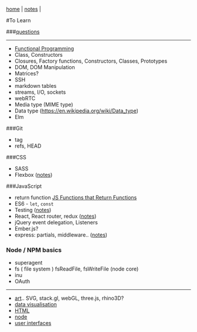 [home](README.md) | [notes](notes.md) |

#To Learn

###[questions](questions.md)

---

- [Functional Programming](functional.md)
- Class, Constructors
- Closures, Factory functions, Constructors, Classes, Prototypes
- DOM, DOM Manipulation
- Matrices?
- SSH
- markdown tables
- streams, I/O, sockets
- webRTC
- Media type (MIME type)
- Data type (https://en.wikipedia.org/wiki/Data_type)
- Elm

###Git
- tag
- refs, HEAD

###CSS
- SASS
- Flexbox ([notes](CSS/flexbox.md))

###JavaScript
- return function [JS Functions that Return Functions](https://davidwalsh.name/javascript-functions)
- ES6 - `let`, `const`
- Testing ([notes](testing.md))
- React, React router, redux ([notes](react/react.md))
- jQuery event delegation, Listeners
- Ember.js?
- express:  partials, middleware.. ([notes](javascript/express.md))

### Node / NPM basics
- superagent
- fs ( file system ) fsReadFile, fsWriteFile (node core)
- inu
- OAuth

---

- [art](art.md).. SVG, stack.gl, webGL, three.js, rhino3D?
- [data visualisation](dataVisualisation.md)
- [HTML](HTML/HTML.md)
- [node](javascript/node.md)
- [user interfaces](UI.md)
